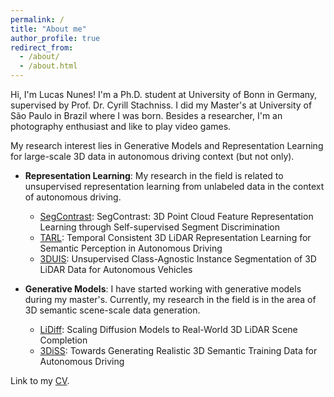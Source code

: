 ```yaml
---
permalink: /
title: "About me"
author_profile: true
redirect_from: 
  - /about/
  - /about.html
---
```


Hi, I'm Lucas Nunes! I'm a Ph.D. student at University of Bonn in Germany, supervised by Prof. Dr. Cyrill Stachniss. I did my Master's at University of São Paulo in Brazil where I was born. Besides a researcher, I'm an photography enthusiast and like to play video games.

My research interest lies in Generative Models and Representation Learning for large-scale 3D data in autonomous driving context (but not only).

- **Representation Learning**: My research in the field is related to unsupervised representation learning from unlabeled data in the context of autonomous driving.
    - [SegContrast](https://github.com/PRBonn/segcontrast): SegContrast: 3D Point Cloud Feature Representation Learning through Self-supervised Segment Discrimination
    - [TARL](https://github.com/PRBonn/TARL): Temporal Consistent 3D LiDAR Representation Learning for Semantic Perception in Autonomous Driving
    - [3DUIS](https://github.com/PRBonn/3DUIS): Unsupervised Class-Agnostic Instance Segmentation of 3D LiDAR Data for Autonomous Vehicles

- **Generative Models**: I have started working with generative models during my master's. Currently, my research in the field is in the area of 3D semantic scene-scale data generation.
    - [LiDiff](https://github.com/PRBonn/LiDiff): Scaling Diffusion Models to Real-World 3D LiDAR Scene Completion
    - [3DiSS](https://github.com/PRBonn/3DiSS): Towards Generating Realistic 3D Semantic Training Data for Autonomous Driving


Link to my [CV](https://docs.google.com/gview?url=https://raw.githubusercontent.com/nuneslu/nuneslu.github.io/7785f1f959b9e5c96c945d133d32179ed86856b9/files/curriculum-vitae.pdf).

